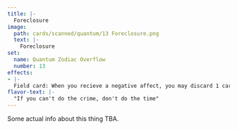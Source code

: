 ```yaml
---
title: |-
  Foreclosure
image: 
  path: cards/scanned/quantum/13 Foreclosure.png
  text: |-
    Foreclosure
set:
  name: Quantum Zodiac Overflow
  number: 13
effects: 
- |-
  Field card: When you recieve a negative affect, you may discard 1 card from your hand to negate the card's affect.
flavor-text: |-
  "If you can't do the crime, don't do the time"
---
```

Some actual info about this thing TBA.
